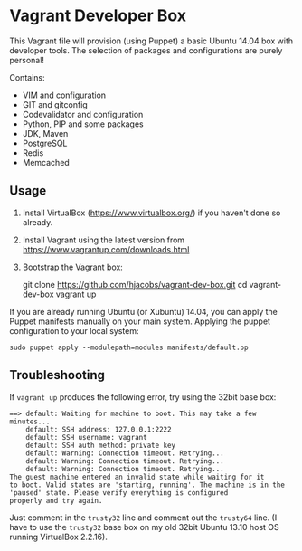 Vagrant Developer Box
=====================

This Vagrant file will provision (using Puppet) a basic Ubuntu 14.04 box with developer tools.
The selection of packages and configurations are purely personal!

Contains:

* VIM and configuration
* GIT and gitconfig
* Codevalidator and configuration
* Python, PIP and some packages
* JDK, Maven
* PostgreSQL
* Redis
* Memcached

Usage
-----

1. Install VirtualBox (https://www.virtualbox.org/) if you haven't done so already.
2. Install Vagrant using the latest version from https://www.vagrantup.com/downloads.html
3. Bootstrap the Vagrant box:

    git clone https://github.com/hjacobs/vagrant-dev-box.git
    cd vagrant-dev-box
    vagrant up

If you are already running Ubuntu (or Xubuntu) 14.04, you can apply the Puppet manifests manually on your main system.
Applying the puppet configuration to your local system:

    sudo puppet apply --modulepath=modules manifests/default.pp

Troubleshooting
---------------

If `vagrant up` produces the following error, try using the 32bit base box:

    ==> default: Waiting for machine to boot. This may take a few minutes...
        default: SSH address: 127.0.0.1:2222
        default: SSH username: vagrant
        default: SSH auth method: private key
        default: Warning: Connection timeout. Retrying...
        default: Warning: Connection timeout. Retrying...
        default: Warning: Connection timeout. Retrying...
    The guest machine entered an invalid state while waiting for it
    to boot. Valid states are 'starting, running'. The machine is in the
    'paused' state. Please verify everything is configured
    properly and try again.

Just comment in the `trusty32` line and comment out the `trusty64` line.
(I have to use the `trusty32` base box on my old 32bit Ubuntu 13.10 host OS running VirtualBox 2.2.16).
